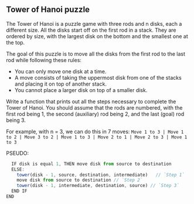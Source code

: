 ## Tower of Hanoi puzzle 

The Tower of Hanoi is a puzzle game with three rods and n disks, each a different size.
All the disks start off on the first rod in a stack. They are ordered by size, 
with the largest disk on the bottom and the smallest one at the top.

The goal of this puzzle is to move all the disks from the first rod to the last rod 
while following these rules:
- You can only move one disk at a time.
- A move consists of taking the uppermost disk from one of the stacks and placing it on top of another stack.
- You cannot place a larger disk on top of a smaller disk.

Write a function that prints out all the steps necessary to complete the Tower of Hanoi. 
You should assume that the rods are numbered, with the first rod being 1, 
the second (auxiliary) rod being 2, and the last (goal) rod being 3.

For example, with n = 3, we can do this in 7 moves:
`Move 1 to 3 | Move 1 to 2 | Move 3 to 2 | Move 1 to 3 | Move 2 to 1 | Move 2 to 3 | Move 1 to 3`

PSEUDO:
```javascript
  IF disk is equal 1, THEN move disk from source to destination   
  ELSE:
    tower(disk - 1, source, destination, intermediate)   // `Step 1`      
    move disk from source to destination // `Step 2`      
    tower(disk - 1, intermediate, destination, source) // `Step 3`
  END IF   
END
```